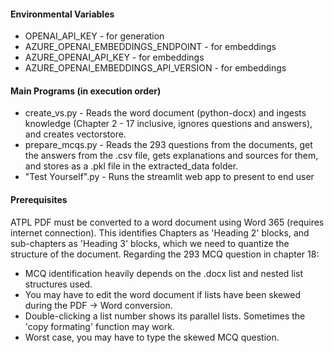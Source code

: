 #### Environmental Variables
- OPENAI_API_KEY - for generation
- AZURE_OPENAI_EMBEDDINGS_ENDPOINT - for embeddings
- AZURE_OPENAI_API_KEY - for embeddings
- AZURE_OPENAI_EMBEDDINGS_API_VERSION - for embeddings

#### Main Programs (in execution order)
- create_vs.py - Reads the word document (python-docx) and ingests knowledge (Chapter 2 - 17 inclusive, ignores questions and answers), and creates vectorstore.
- prepare_mcqs.py - Reads the 293 questions from the documents, get the answers from the .csv file, gets explanations and sources for them, and stores as a .pkl file in the extracted_data folder.
- "Test Yourself".py - Runs the streamlit web app to present to end user

#### Prerequisites
ATPL PDF must be converted to a word document using Word 365 (requires internet connection).
This identifies Chapters as 'Heading 2' blocks, and sub-chapters as 'Heading 3' blocks, which we need to quantize the structure of the document.
Regarding the 293 MCQ question in chapter 18:
- MCQ identification heavily depends on the .docx list and nested list structures used.
- You may have to edit the word document if lists have been skewed during the PDF -> Word conversion.
- Double-clicking a list number shows its parallel lists. Sometimes the 'copy formating' function may work.
- Worst case, you may have to type the skewed MCQ question.

